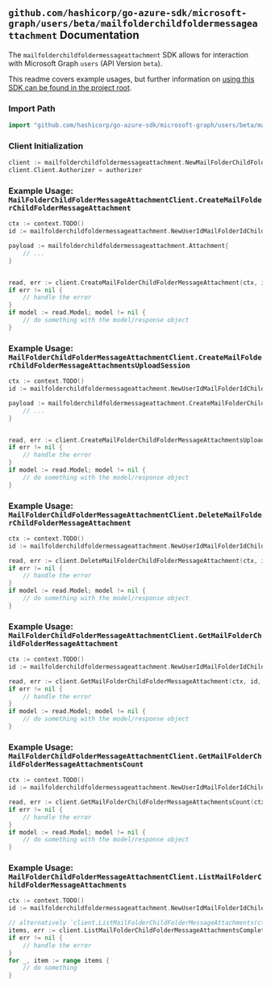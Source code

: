 
## `github.com/hashicorp/go-azure-sdk/microsoft-graph/users/beta/mailfolderchildfoldermessageattachment` Documentation

The `mailfolderchildfoldermessageattachment` SDK allows for interaction with Microsoft Graph `users` (API Version `beta`).

This readme covers example usages, but further information on [using this SDK can be found in the project root](https://github.com/hashicorp/go-azure-sdk/tree/main/docs).

### Import Path

```go
import "github.com/hashicorp/go-azure-sdk/microsoft-graph/users/beta/mailfolderchildfoldermessageattachment"
```


### Client Initialization

```go
client := mailfolderchildfoldermessageattachment.NewMailFolderChildFolderMessageAttachmentClientWithBaseURI("https://graph.microsoft.com")
client.Client.Authorizer = authorizer
```


### Example Usage: `MailFolderChildFolderMessageAttachmentClient.CreateMailFolderChildFolderMessageAttachment`

```go
ctx := context.TODO()
id := mailfolderchildfoldermessageattachment.NewUserIdMailFolderIdChildFolderIdMessageID("userId", "mailFolderId", "mailFolderId1", "messageId")

payload := mailfolderchildfoldermessageattachment.Attachment{
	// ...
}


read, err := client.CreateMailFolderChildFolderMessageAttachment(ctx, id, payload, mailfolderchildfoldermessageattachment.DefaultCreateMailFolderChildFolderMessageAttachmentOperationOptions())
if err != nil {
	// handle the error
}
if model := read.Model; model != nil {
	// do something with the model/response object
}
```


### Example Usage: `MailFolderChildFolderMessageAttachmentClient.CreateMailFolderChildFolderMessageAttachmentsUploadSession`

```go
ctx := context.TODO()
id := mailfolderchildfoldermessageattachment.NewUserIdMailFolderIdChildFolderIdMessageID("userId", "mailFolderId", "mailFolderId1", "messageId")

payload := mailfolderchildfoldermessageattachment.CreateMailFolderChildFolderMessageAttachmentsUploadSessionRequest{
	// ...
}


read, err := client.CreateMailFolderChildFolderMessageAttachmentsUploadSession(ctx, id, payload, mailfolderchildfoldermessageattachment.DefaultCreateMailFolderChildFolderMessageAttachmentsUploadSessionOperationOptions())
if err != nil {
	// handle the error
}
if model := read.Model; model != nil {
	// do something with the model/response object
}
```


### Example Usage: `MailFolderChildFolderMessageAttachmentClient.DeleteMailFolderChildFolderMessageAttachment`

```go
ctx := context.TODO()
id := mailfolderchildfoldermessageattachment.NewUserIdMailFolderIdChildFolderIdMessageIdAttachmentID("userId", "mailFolderId", "mailFolderId1", "messageId", "attachmentId")

read, err := client.DeleteMailFolderChildFolderMessageAttachment(ctx, id, mailfolderchildfoldermessageattachment.DefaultDeleteMailFolderChildFolderMessageAttachmentOperationOptions())
if err != nil {
	// handle the error
}
if model := read.Model; model != nil {
	// do something with the model/response object
}
```


### Example Usage: `MailFolderChildFolderMessageAttachmentClient.GetMailFolderChildFolderMessageAttachment`

```go
ctx := context.TODO()
id := mailfolderchildfoldermessageattachment.NewUserIdMailFolderIdChildFolderIdMessageIdAttachmentID("userId", "mailFolderId", "mailFolderId1", "messageId", "attachmentId")

read, err := client.GetMailFolderChildFolderMessageAttachment(ctx, id, mailfolderchildfoldermessageattachment.DefaultGetMailFolderChildFolderMessageAttachmentOperationOptions())
if err != nil {
	// handle the error
}
if model := read.Model; model != nil {
	// do something with the model/response object
}
```


### Example Usage: `MailFolderChildFolderMessageAttachmentClient.GetMailFolderChildFolderMessageAttachmentsCount`

```go
ctx := context.TODO()
id := mailfolderchildfoldermessageattachment.NewUserIdMailFolderIdChildFolderIdMessageID("userId", "mailFolderId", "mailFolderId1", "messageId")

read, err := client.GetMailFolderChildFolderMessageAttachmentsCount(ctx, id, mailfolderchildfoldermessageattachment.DefaultGetMailFolderChildFolderMessageAttachmentsCountOperationOptions())
if err != nil {
	// handle the error
}
if model := read.Model; model != nil {
	// do something with the model/response object
}
```


### Example Usage: `MailFolderChildFolderMessageAttachmentClient.ListMailFolderChildFolderMessageAttachments`

```go
ctx := context.TODO()
id := mailfolderchildfoldermessageattachment.NewUserIdMailFolderIdChildFolderIdMessageID("userId", "mailFolderId", "mailFolderId1", "messageId")

// alternatively `client.ListMailFolderChildFolderMessageAttachments(ctx, id, mailfolderchildfoldermessageattachment.DefaultListMailFolderChildFolderMessageAttachmentsOperationOptions())` can be used to do batched pagination
items, err := client.ListMailFolderChildFolderMessageAttachmentsComplete(ctx, id, mailfolderchildfoldermessageattachment.DefaultListMailFolderChildFolderMessageAttachmentsOperationOptions())
if err != nil {
	// handle the error
}
for _, item := range items {
	// do something
}
```
